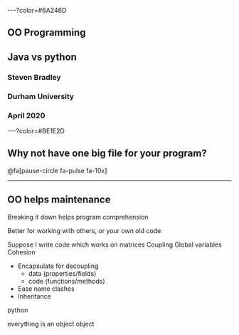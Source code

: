 ---?color=#6A246D

## OO Programming
## Java vs python

### Steven Bradley
### Durham University
### April 2020

---?color=#BE1E2D

## Why not have one big file for your program?

@fa[pause-circle fa-pulse fa-10x]

---

## OO helps maintenance



Breaking it down helps program comprehension

Better for working with others, or your own old code

Suppose I write code which works on matrices
Coupling
Global variables
Cohesion
- Encapsulate for decoupling
  - data (properties/fields)
  - code (functions/methods)
- Ease name clashes
- Inheritance


python

everything is an object
object
